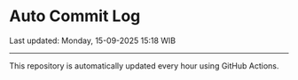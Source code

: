 # Auto Commit Log

Last updated: Monday, 15-09-2025 15:18 WIB

---

This repository is automatically updated every hour using GitHub Actions.
